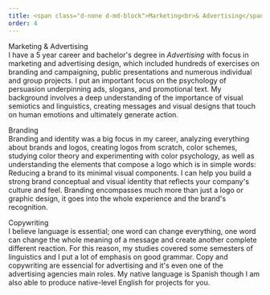 ```yaml
---
title: <span class="d-none d-md-block">Marketing<br>& Advertising</span><span class="d-block d-md-none">Marketing<br>& Advertising</span>
order: 4
---
```


<p><span class="font-light">Marketing & Advertising</span><br>I have a 5 year career and bachelor's degree in <em class="font-ultra-light text-italic">Advertising</em> with focus in marketing and advertising design, which included hundreds of exercises on branding and campaigning, public presentations and numerous individual and group projects. I put an important focus on the psychology of persuasion underpinning ads, slogans, and promotional text. My background involves a deep understanding of the importance of visual semiotics and linguistics, creating messages and visual designs that touch on human emotions and ultimately generate action.</p>

<p><span class="font-light">Branding</span><br>Branding and identity was a big focus in my career, analyzing everything about brands and logos, creating logos from scratch, color schemes, studying color theory and experimenting with color psychology, as well as understanding the elements that compose a logo which is in simple words: Reducing a brand to its minimal visual components. I can help you build a strong brand conceptual and visual identity that reflects your company's culture and feel. Branding encompasses much more than just a logo or graphic design, it goes into the whole experience and the brand's recognition.</p>

<p><span class="font-light">Copywriting</span><br>I believe language is essential; one word can change everything, one word can change the whole meaning of a message and create another complete different reaction. For this reason, my studies covered some semesters of linguistics and I put a lot of emphasis on good grammar. Copy and copywriting are essencial for advertising and it's even one of the advertising agencies main roles. My native language is Spanish though I am also able to produce native-level English for projects for you.</p>